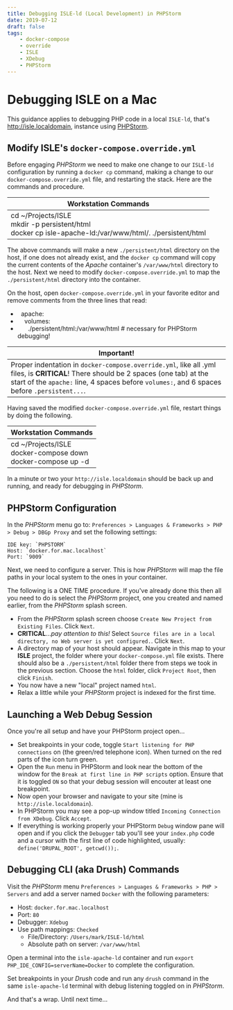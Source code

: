 ```yaml
---
title: Debugging ISLE-ld (Local Development) in PHPStorm
date: 2019-07-12
draft: false
tags:
    - docker-compose
    - override
    - ISLE
    - XDebug
    - PHPStorm
---
```


# Debugging ISLE on a Mac
This guidance applies to debugging PHP code in a local `ISLE-ld`, that's http://isle.localdomain, instance using [PHPStorm](https://www.jetbrains.com/phpstorm/).

## Modify ISLE's `docker-compose.override.yml`
Before engaging _PHPStorm_ we need to make one change to our `ISLE-ld` configuration by running a `docker cp` command, making a change to our `docker-compose.override.yml` file, and restarting the stack.  Here are the commands and procedure.

| Workstation Commands |
| --- |
| cd ~/Projects/ISLE <br/> mkdir -p persistent/html <br/> docker cp isle-apache-ld:/var/www/html/. ./persistent/html |

The above commands will make a new `./persistent/html` directory on the host, if one does not already exist, and the `docker cp` command will copy the current contents of the _Apache_ container's `/var/www/html` directory to the host.  Next we need to modify `docker-compose.override.yml` to map the `./persistent/html` directory into the container.  

On the host, open `docker-compose.override.yml` in your favorite editor and remove comments from the three lines that read:  

  - &nbsp;&nbsp;apache:
  - &nbsp;&nbsp;&nbsp;&nbsp;volumes:
  - &nbsp;&nbsp;&nbsp;&nbsp;&nbsp;&nbsp;./persistent/html:/var/www/html       # necessary for PHPStorm debugging!  

| Important! |
| --- |
| Proper indentation in `docker-compose.override.yml`, like all .yml files, is **CRITICAL**!  There should be 2 spaces (one tab) at the start of the `apache:` line, 4 spaces before `volumes:`, and 6 spaces before `.persistent...`. |  

Having saved the modified `docker-compose.override.yml` file, restart things by doing the following.  

| Workstation Commands |
| --- |
| cd ~/Projects/ISLE <br/> docker-compose down <br/> docker-compose up -d |  

In a minute or two your `http://isle.localdomain` should be back up and running, and ready for debugging in _PHPStorm_.

## PHPStorm Configuration
In the *PHPStorm* menu go to: `Preferences > Languages & Frameworks > PHP > Debug > DBGp Proxy` and set the following settings:

    IDE key: `PHPSTORM`
    Host: `docker.for.mac.localhost`
    Port: `9009`

Next, we need to configure a server. This is how *PHPStorm* will map the file paths in your local system to the ones in your container.

  The following is a ONE TIME procedure.  If you've already done this then all you need to do is select the *PHPStorm* project, one you created and named earlier, from the *PHPStorm* splash screen.

  - From the *PHPStorm* splash screen choose `Create New Project from Existing Files`. Click `Next`.
  - **CRITICAL**...*pay attention to this!* Select `Source files are in a local directory, no Web server is yet configured.`. Click `Next`.
  - A directory map of your host should appear.  Navigate in this map to your **ISLE** project, the folder where your `docker-compose.yml` file exists.  There should also be a `./persistent/html` folder there from steps we took in the previous section.  Choose the `html` folder, click `Project Root`, then click `Finish`.
  - You now have a new "local" project named `html`.
  - Relax a little while your *PHPStorm* project is indexed for the first time.

## Launching a Web Debug Session
Once you're all setup and have your PHPStorm project open...

  - Set breakpoints in your code, toggle `Start listening for PHP connections` on (the green/red telephone icon). When turned on the red parts of the icon turn green.
  - Open the `Run` menu in PHPStorm and look near the bottom of the window for the `Break at first line in PHP scripts` option.  Ensure that it is toggled `ON` so that your debug session will encouter at least one breakpoint.
  - Now open your browser and navigate to your site (mine is `http://isle.localdomain`).
  - In PHPStorm you may see a pop-up window titled `Incoming Connection from XDebug`.  Click `Accept`.
  - If everything is working properly your PHPStorm `Debug` window pane will open and if you click the `Debugger` tab you'll see your `index.php` code and a cursor with the first line of code highlighted, usually: `define('DRUPAL_ROOT', getcwd());`.

## Debugging CLI (aka Drush) Commands
Visit the *PHPStorm* menu `Preferences > Languages & Frameworks > PHP > Servers` and add a server named `Docker` with the following parameters:

  - Host: `docker.for.mac.localhost`
  - Port: `80`
  - Debugger: `Xdebug`
  - Use path mappings: `Checked`
    - File/Directory: `/Users/mark/ISLE-ld/html`
    - Absolute path on server: `/var/www/html`

Open a terminal into the `isle-apache-ld` container and run `export PHP_IDE_CONFIG=serverName=Docker` to complete the configuration.

Set breakpoints in your *Drush* code and run any `drush` command in the same `isle-apache-ld` terminal with debug listening toggled on in *PHPStorm*.

And that's a wrap.  Until next time...
